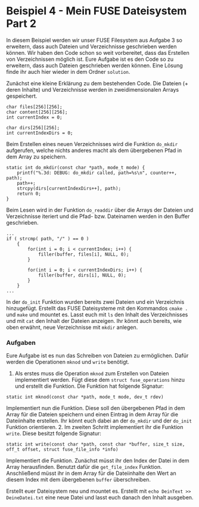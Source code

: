 # Beispiel 4 - Mein FUSE Dateisystem Part 2

In diesem Beispiel werden wir unser FUSE Filesystem aus Aufgabe 3 so erweitern, dass auch Dateien und Verzeichnisse geschrieben werden können. Wir haben den Code schon so weit vorbereitet, dass das Erstellen von Verzeichnissen möglich ist. Eure Aufgabe ist es den Code so zu erweitern, dass auch Dateien geschrieben werden können. Eine Lösung finde ihr auch hier wieder in dem Ordner `solution`.

Zunächst eine kleine Erklärung zu dem bestehenden Code. Die Dateien (+ deren Inhalte) und Verzeichnisse werden in zweidimensionalen Arrays gespeichert.
```
char files[256][256];
char content[256][256];
int currentIndex = 0;

char dirs[256][256];
int currentIndexDirs = 0;
```
Beim Erstellen eines neuen Verzeichnisses wird die Funktion `do_mkdir` aufgerufen, welche nichts anderes macht als dem übergebenen Pfad in dem Array zu speichern.
```
static int do_mkdir(const char *path, mode_t mode) {
	printf("%.3d: DEBUG: do_mkdir called, path=%s\n", counter++, path);
    path++;
    strcpy(dirs[currentIndexDirs++], path);
    return 0;
}
```
Beim Lesen wird in der Funktion `do_readdir` über die Arrays der Dateien und Verzeichnisse iteriert und die Pfad- bzw. Dateinamen werden in den Buffer geschrieben.
```
...
if ( strcmp( path, "/" ) == 0 )
	{
		for(int i = 0; i < currentIndex; i++) {
            filler(buffer, files[i], NULL, 0);
        }

        for(int i = 0; i < currentIndexDirs; i++) {
            filler(buffer, dirs[i], NULL, 0);
        }
	}
...
```

In der `do_init` Funktion wurden bereits zwei Dateien und ein Verzeichnis hinzugefügt. Erstellt das FUSE Dateisysteme mit den Kommandos `cmake .` und `make` und mountet es. Lasst euch mit `ls` den Inhalt des Verzeichnisses und mit `cat` den Inhalt der Dateien anzeigen. Ihr könnt auch bereits, wie oben erwähnt, neue Verzeichnisse mit `mkdir` anlegen.

### Aufgaben
Eure Aufgabe ist es nun das Schreiben von Dateien zu ermöglichen. Dafür werden die Operationen `mknod` und `write` benötigt.
1. Als erstes muss die Operation `mknod` zum Erstellen von Dateien implementiert werden. Fügt diese dem `struct fuse_operations` hinzu und erstellt die Funktion. Die Funktion hat folgende Signatur:
```
static int mknod(const char *path, mode_t mode, dev_t rdev)
```
Implementiert nun die Funktion. Diese soll den übergebenen Pfad in dem Array für die Dateien speichern und einen Eintrag in dem Array für die Dateiinhalte erstellen. Ihr könnt euch dabei an der `do_mkdir` und der `do_init` Funktion orientieren.
2. Im zweiten Schritt implementiert ihr die Funktion `write`. Diese besitzt folgende Signatur:
```
static int write(const char *path, const char *buffer, size_t size, off_t offset, struct fuse_file_info *info)
```
Implementiert die Funktion. Zunächst müsst ihr den Index der Datei in dem Array herausfinden. Benutzt dafür die `get_file_index` Funktion. Anschließend müsst ihr in dem Array für die Dateiinhalte den Wert an diesem Index mit dem übergebenen `buffer` überschreiben.

Erstellt euer Dateisystem neu und mountet es. Erstellt mit `echo DeinText >> DeineDatei.txt` eine neue Datei und lasst euch danach den Inhalt ausgeben.

